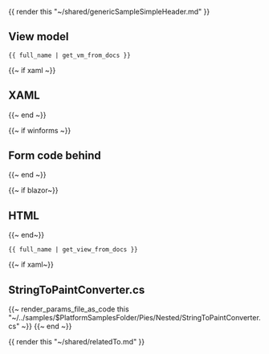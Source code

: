 {{ render this "~/shared/genericSampleSimpleHeader.md" }}

## View model

```
{{ full_name | get_vm_from_docs }}
```

{{~ if xaml ~}}
## XAML
{{~ end ~}}

{{~ if winforms ~}}
## Form code behind
{{~ end ~}}

{{~ if blazor~}}
## HTML
{{~ end~}}

```
{{ full_name | get_view_from_docs }}
```

{{~ if xaml~}}
## StringToPaintConverter.cs
{{~ render_params_file_as_code this "~/../samples/$PlatformSamplesFolder/Pies/Nested/StringToPaintConverter.cs" ~}}
{{~ end ~}}

{{ render this "~/shared/relatedTo.md" }}